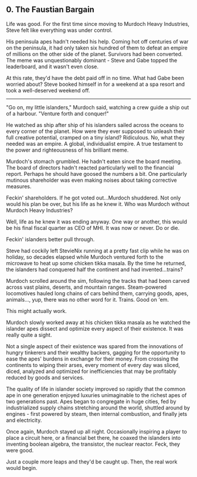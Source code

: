 ## 0. The Faustian Bargain

Life was good. For the first time since moving to Murdoch Heavy Industries, Steve felt like everything was under control.

His peninsula apes hadn't needed his help. Coming hot off centuries of war on the peninsula, it had only taken six hundred of them to defeat an empire of millions on the other side of the planet. Survivors had been converted. The meme was unquestionably dominant - Steve and Gabe topped the leaderboard, and it wasn't even close.

At this rate, they'd have the debt paid off in no time. What had Gabe been worried about? Steve booked himself in for a weekend at a spa resort and took a well-deserved weekend off.

---

"Go on, my little islanders," Murdoch said, watching a crew guide a ship out of a harbour. "Venture forth and conquer!"

He watched as ship after ship of his islanders sailed across the oceans to every corner of the planet. How were they ever supposed to unleash their full creative potential, cramped on a tiny island? Ridiculous. No, what they needed was an empire. A global, individualist empire. A true testament to the power and righteousness of his brilliant meme.

Murdoch's stomach grumbled. He hadn't eaten since the board meeting. The board of directors hadn't reacted particularly well to the financial report. Perhaps he should have goosed the numbers a bit. One particularly mutinous shareholder was even making noises about taking corrective measures.

Feckin' shareholders. If he got voted out...Murdoch shuddered. Not only would his plan be over, but his life as he knew it. Who was Murdoch without Murdoch Heavy Industries?

Well, life as he knew it was ending anyway. One way or another, this would be his final fiscal quarter as CEO of MHI. It was now or never. Do or die.

Feckin' islanders better pull through.

Steve had cockily left StevieNix running at a pretty fast clip while he was on holiday, so decades elapsed while Murdoch ventured forth to the microwave to heat up some chicken tikka masala. By the time he returned, the islanders had conquered half the continent and had invented...trains?

Murdoch scrolled around the sim, following the tracks that had been carved across vast plains, deserts, and mountain ranges. Steam-powered locomotives hauled long chains of cars behind them, carrying goods, apes, animals..., yup, there was no other word for it. Trains. Good on 'em.

This might actually work.

Murdoch slowly worked away at his chicken tikka masala as he watched the islander apes dissect and optimize every aspect of their existence. It was really quite a sight.

Not a single aspect of their existence was spared from the innovations of hungry tinkerers and their wealthy backers, gagging for the opportunity to ease the apes' burdens in exchange for their money. From crossing the continents to wiping their arses, every moment of every day was sliced, diced, analyzed and optimized for inefficiencies that may be profitably reduced by goods and services.

The quality of life in islander society improved so rapidly that the common ape in one generation enjoyed luxuries unimaginable to the richest apes of two generations past. Apes began to congregate in huge cities, fed by industrialized supply chains stretching around the world, shuttled around by engines - first powered by steam, then internal combustion, and finally jets and electricity.

Once again, Murdoch stayed up all night. Occasionally inspiring a player to place a circuit here, or a financial bet there, he coaxed the islanders into inventing boolean algebra, the transistor, the nuclear reactor. Feck, they were good.

Just a couple more leaps and they'd be caught up. Then, the real work would begin.
